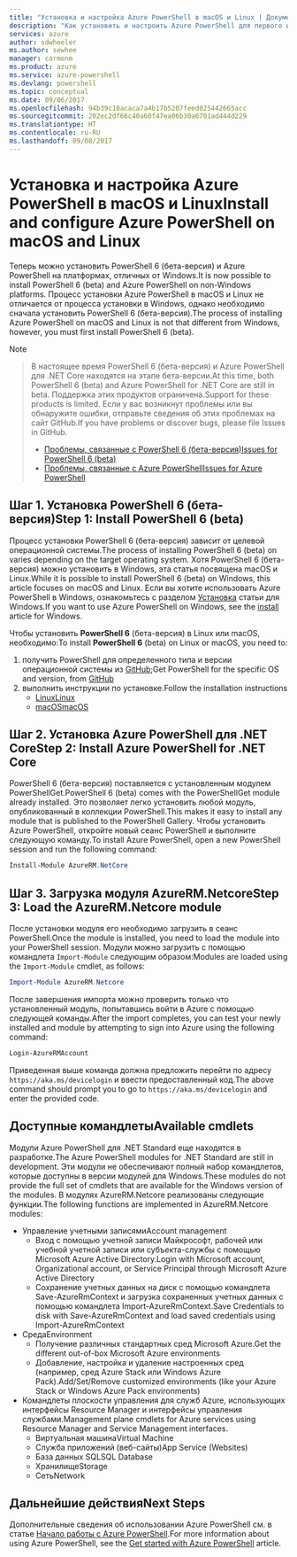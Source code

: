 ```yaml
---
title: "Установка и настройка Azure PowerShell в macOS и Linux | Документация Майкрософт"
description: "Как установить и настроить Azure PowerShell для первого использования в macOS и Linux."
services: azure
author: sdwheeler
ms.author: sewhee
manager: carmonm
ms.product: azure
ms.service: azure-powershell
ms.devlang: powershell
ms.topic: conceptual
ms.date: 09/06/2017
ms.openlocfilehash: 94b39c18acaca7a4b17b5207feed025442665acc
ms.sourcegitcommit: 202ec2df66c40a60f47ea06b30a6701ad444d229
ms.translationtype: HT
ms.contentlocale: ru-RU
ms.lasthandoff: 09/08/2017
---
```

# <a name="install-and-configure-azure-powershell-on-macos-and-linux"></a><span data-ttu-id="c294d-103">Установка и настройка Azure PowerShell в macOS и Linux</span><span class="sxs-lookup"><span data-stu-id="c294d-103">Install and configure Azure PowerShell on macOS and Linux</span></span>

<span data-ttu-id="c294d-104">Теперь можно установить PowerShell 6 (бета-версия) и Azure PowerShell на платформах, отличных от Windows.</span><span class="sxs-lookup"><span data-stu-id="c294d-104">It is now possible to install PowerShell 6 (beta) and Azure PowerShell on non-Windows platforms.</span></span>
<span data-ttu-id="c294d-105">Процесс установки Azure PowerShell в macOS и Linux не отличается от процесса установки в Windows, однако необходимо сначала установить PowerShell 6 (бета-версия).</span><span class="sxs-lookup"><span data-stu-id="c294d-105">The process of installing Azure PowerShell on macOS and Linux is not that different from Windows, however, you must first install PowerShell 6 (beta).</span></span>

> [!NOTE]

> <span data-ttu-id="c294d-106">В настоящее время PowerShell 6 (бета-версия) и Azure PowerShell для .NET Core находятся на этапе бета-версии.</span><span class="sxs-lookup"><span data-stu-id="c294d-106">At this time, both PowerShell 6 (beta) and Azure PowerShell for .NET Core are still in beta.</span></span>
> <span data-ttu-id="c294d-107">Поддержка этих продуктов ограничена.</span><span class="sxs-lookup"><span data-stu-id="c294d-107">Support for these products is limited.</span></span> <span data-ttu-id="c294d-108">Если у вас возникнут проблемы или вы обнаружите ошибки, отправьте сведения об этих проблемах на сайт GitHub.</span><span class="sxs-lookup"><span data-stu-id="c294d-108">If you have problems or discover bugs, please file Issues in GitHub.</span></span>
>
> * [<span data-ttu-id="c294d-109">Проблемы, связанные с PowerShell 6 (бета-версия)</span><span class="sxs-lookup"><span data-stu-id="c294d-109">Issues for PowerShell 6 (beta)</span></span>](https://github.com/PowerShell/PowerShell/issues)
> * [<span data-ttu-id="c294d-110">Проблемы, связанные с Azure PowerShell</span><span class="sxs-lookup"><span data-stu-id="c294d-110">Issues for Azure PowerShell</span></span>](https://github.com/azure/azure-docs-powershell/issues)

## <a name="step-1-install-powershell-6-beta"></a><span data-ttu-id="c294d-111">Шаг 1. Установка PowerShell 6 (бета-версия)</span><span class="sxs-lookup"><span data-stu-id="c294d-111">Step 1: Install PowerShell 6 (beta)</span></span>

<span data-ttu-id="c294d-112">Процесс установки PowerShell 6 (бета-версия) зависит от целевой операционной системы.</span><span class="sxs-lookup"><span data-stu-id="c294d-112">The process of installing PowerShell 6 (beta) on varies depending on the target operating system.</span></span>
<span data-ttu-id="c294d-113">Хотя PowerShell 6 (бета-версия) можно установить в Windows, эта статья посвящена macOS и Linux.</span><span class="sxs-lookup"><span data-stu-id="c294d-113">While it is possible to install PowerShell 6 (beta) on Windows, this article focuses on macOS and Linux.</span></span> <span data-ttu-id="c294d-114">Если вы хотите использовать Azure PowerShell в Windows, ознакомьтесь с разделом [Установка](./install-azurerm-ps.md) статьи для Windows.</span><span class="sxs-lookup"><span data-stu-id="c294d-114">If you want to use Azure PowerShell on Windows, see the [install](./install-azurerm-ps.md) article for Windows.</span></span>

<span data-ttu-id="c294d-115">Чтобы установить **PowerShell 6** (бета-версия) в Linux или macOS, необходимо:</span><span class="sxs-lookup"><span data-stu-id="c294d-115">To install **PowerShell 6** (beta) on Linux or macOS, you need to:</span></span>

1. <span data-ttu-id="c294d-116">получить PowerShell для определенного типа и версии операционной системы из [GitHub](https://github.com/powershell/powershell#get-powershell);</span><span class="sxs-lookup"><span data-stu-id="c294d-116">Get PowerShell for the specific OS and version, from [GitHub](https://github.com/powershell/powershell#get-powershell)</span></span>
2. <span data-ttu-id="c294d-117">выполнить инструкции по установке.</span><span class="sxs-lookup"><span data-stu-id="c294d-117">Follow the installation instructions</span></span>
   - [<span data-ttu-id="c294d-118">Linux</span><span class="sxs-lookup"><span data-stu-id="c294d-118">Linux</span></span>](https://github.com/PowerShell/PowerShell/blob/master/docs/installation/linux.md)
   - [<span data-ttu-id="c294d-119">macOS</span><span class="sxs-lookup"><span data-stu-id="c294d-119">macOS</span></span>](https://github.com/PowerShell/PowerShell/blob/master/docs/installation/linux.md#macos-1012)

## <a name="step-2-install-azure-powershell-for-net-core"></a><span data-ttu-id="c294d-120">Шаг 2. Установка Azure PowerShell для .NET Core</span><span class="sxs-lookup"><span data-stu-id="c294d-120">Step 2: Install Azure PowerShell for .NET Core</span></span>

<span data-ttu-id="c294d-121">PowerShell 6 (бета-версия) поставляется с установленным модулем PowerShellGet.</span><span class="sxs-lookup"><span data-stu-id="c294d-121">PowerShell 6 (beta) comes with the PowerShellGet module already installed.</span></span> <span data-ttu-id="c294d-122">Это позволяет легко установить любой модуль, опубликованный в коллекции PowerShell.</span><span class="sxs-lookup"><span data-stu-id="c294d-122">This makes it easy to install any module that is published to the PowerShell Gallery.</span></span> <span data-ttu-id="c294d-123">Чтобы установить Azure PowerShell, откройте новый сеанс PowerShell и выполните следующую команду.</span><span class="sxs-lookup"><span data-stu-id="c294d-123">To install Azure PowerShell, open a new PowerShell session and run the following command:</span></span>

```powershell
Install-Module AzureRM.NetCore
```

## <a name="step-3-load-the-azurermnetcore-module"></a><span data-ttu-id="c294d-124">Шаг 3. Загрузка модуля AzureRM.Netcore</span><span class="sxs-lookup"><span data-stu-id="c294d-124">Step 3: Load the AzureRM.Netcore module</span></span>

<span data-ttu-id="c294d-125">После установки модуля его необходимо загрузить в сеанс PowerShell.</span><span class="sxs-lookup"><span data-stu-id="c294d-125">Once the module is installed, you need to load the module into your PowerShell session.</span></span> <span data-ttu-id="c294d-126">Модули можно загрузить с помощью командлета `Import-Module` следующим образом:</span><span class="sxs-lookup"><span data-stu-id="c294d-126">Modules are loaded using the `Import-Module` cmdlet, as follows:</span></span>

```powershell
Import-Module AzureRM.Netcore
```

<span data-ttu-id="c294d-127">После завершения импорта можно проверить только что установленный модуль, попытавшись войти в Azure с помощью следующей команды.</span><span class="sxs-lookup"><span data-stu-id="c294d-127">After the import completes, you can test your newly installed and module by attempting to sign into Azure using the following command:</span></span>

```powershell
Login-AzureRMAccount
```

<span data-ttu-id="c294d-128">Приведенная выше команда должна предложить перейти по адресу `https://aka.ms/devicelogin` и ввести предоставленный код.</span><span class="sxs-lookup"><span data-stu-id="c294d-128">The above command should prompt you to go to `https://aka.ms/devicelogin` and enter the provided code.</span></span>

## <a name="available-cmdlets"></a><span data-ttu-id="c294d-129">Доступные командлеты</span><span class="sxs-lookup"><span data-stu-id="c294d-129">Available cmdlets</span></span>

<span data-ttu-id="c294d-130">Модули Azure PowerShell для .NET Standard еще находятся в разработке.</span><span class="sxs-lookup"><span data-stu-id="c294d-130">The Azure PowerShell modules for .NET Standard are still in development.</span></span> <span data-ttu-id="c294d-131">Эти модули не обеспечивают полный набор командлетов, которые доступны в версии модулей для Windows.</span><span class="sxs-lookup"><span data-stu-id="c294d-131">These modules do not provide the full set of cmdlets that are available for the Windows version of the modules.</span></span> <span data-ttu-id="c294d-132">В модулях AzureRM.Netcore реализованы следующие функции.</span><span class="sxs-lookup"><span data-stu-id="c294d-132">The following functions are implemented in AzureRM.Netcore modules:</span></span>

* <span data-ttu-id="c294d-133">Управление учетными записями</span><span class="sxs-lookup"><span data-stu-id="c294d-133">Account management</span></span>
  - <span data-ttu-id="c294d-134">Вход с помощью учетной записи Майкрософт, рабочей или учебной учетной записи или субъекта-службы с помощью Microsoft Azure Active Directory.</span><span class="sxs-lookup"><span data-stu-id="c294d-134">Login with Microsoft account, Organizational account, or Service Principal through Microsoft Azure Active Directory</span></span>
  - <span data-ttu-id="c294d-135">Сохранение учетных данных на диск с помощью командлета Save-AzureRmContext и загрузка сохраненных учетных данных с помощью командлета Import-AzureRmContext.</span><span class="sxs-lookup"><span data-stu-id="c294d-135">Save Credentials to disk with Save-AzureRmContext and load saved credentials using Import-AzureRmContext</span></span>
* <span data-ttu-id="c294d-136">Среда</span><span class="sxs-lookup"><span data-stu-id="c294d-136">Environment</span></span>
  - <span data-ttu-id="c294d-137">Получение различных стандартных сред Microsoft Azure.</span><span class="sxs-lookup"><span data-stu-id="c294d-137">Get the different out-of-box Microsoft Azure environments</span></span>
  - <span data-ttu-id="c294d-138">Добавление, настройка и удаление настроенных сред (например, сред Azure Stack или Windows Azure Pack).</span><span class="sxs-lookup"><span data-stu-id="c294d-138">Add/Set/Remove customized environments (like your Azure Stack or Windows Azure Pack environments)</span></span>
* <span data-ttu-id="c294d-139">Командлеты плоскости управления для служб Azure, использующих интерфейсы Resource Manager и интерфейсы управления службами.</span><span class="sxs-lookup"><span data-stu-id="c294d-139">Management plane cmdlets for Azure services using Resource Manager and Service Management interfaces.</span></span>
  - <span data-ttu-id="c294d-140">Виртуальная машина</span><span class="sxs-lookup"><span data-stu-id="c294d-140">Virtual Machine</span></span>
  - <span data-ttu-id="c294d-141">Служба приложений (веб-сайты)</span><span class="sxs-lookup"><span data-stu-id="c294d-141">App Service (Websites)</span></span>
  - <span data-ttu-id="c294d-142">База данных SQL</span><span class="sxs-lookup"><span data-stu-id="c294d-142">SQL Database</span></span>
  - <span data-ttu-id="c294d-143">Хранилище</span><span class="sxs-lookup"><span data-stu-id="c294d-143">Storage</span></span>
  - <span data-ttu-id="c294d-144">Сеть</span><span class="sxs-lookup"><span data-stu-id="c294d-144">Network</span></span>

## <a name="next-steps"></a><span data-ttu-id="c294d-145">Дальнейшие действия</span><span class="sxs-lookup"><span data-stu-id="c294d-145">Next Steps</span></span>

<span data-ttu-id="c294d-146">Дополнительные сведения об использовании Azure PowerShell см. в статье [Начало работы с Azure PowerShell](get-started-azureps.md).</span><span class="sxs-lookup"><span data-stu-id="c294d-146">For more information about using Azure PowerShell, see the [Get started with Azure PowerShell](get-started-azureps.md) article.</span></span>
